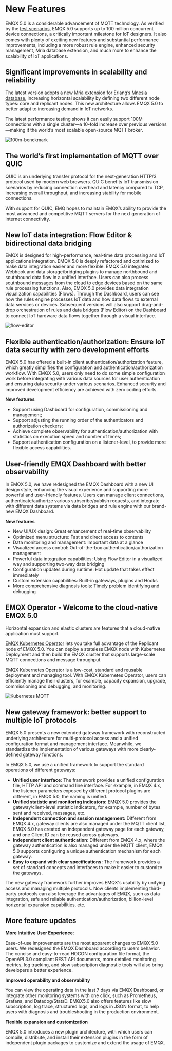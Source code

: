 # New Features

EMQX 5.0 is a considerable advancement of MQTT technology. As verified by the [test scenarios](https://www.emqx.com/en/blog/reaching-100m-mqtt-connections-with-emqx-5-0), EMQX 5.0 supports up to 100 million concurrent device connections, a critically important milestone for IoT designers. It also comes with plenty of exciting new features and substantial performance improvements, including a more robust rule engine, enhanced security management, Mria database extension, and much more to enhance the scalability of IoT applications.

## Significant improvements in scalability and reliability

The latest version adopts a new Mria extension for Erlang’s [Mnesia database](https://github.com/erlang/otp/pull/5926), increasing horizontal scalability by defining two different node types: core and replicant nodes. This new architecture allows EMQX 5.0 to better adapt to increasing demand in IoT networks.

The latest performance testing shows it can easily support 100M connections with a single cluster—a 10-fold increase over previous versions—making it the world’s most scalable open-source MQTT broker.

![100m-benckmark](./assets/100m-benckmark.png)

## The world’s first implementation of MQTT over QUIC

QUIC is an underlying transfer protocol for the next-generation HTTP/3 protocol used by modern web browsers. QUIC benefits IoT transmission scenarios by reducing connection overhead and latency compared to TCP, increasing overall throughput, and increasing stability for mobile connections.

With support for QUIC, EMQ hopes to maintain EMQX’s ability to provide the most advanced and competitive MQTT servers for the next generation of internet connectivity.

## New IoT data integration: Flow Editor & bidirectional data bridging

EMQX is designed for high-performance, real-time data processing and IoT applications integration. EMQX 5.0 is deeply refactored and optimized to make data integration easier and more flexible.
EMQX 5.0 integrates Webhook and data storage/bridging plugins to manage northbound and southbound data flow in a unified interface. Users can also process southbound messages from the cloud to edge devices based on the same rule processing functions.
Also, EMQX 5.0 provides data integration visualization capabilities (Flows). Through the Dashboard, users can see how the rules engine processes IoT data and how data flows to external data services or devices.
Subsequent versions will also support drag-and-drop orchestration of rules and data bridges (Flow Editor) on the Dashboard to connect IoT hardware data flows together through a visual interface.

![flow-editor](./assets/flow-editor.png)

## Flexible authentication/authorization: Ensure IoT data security with zero development efforts

EMQX 5.0 has offered a built-in client authentication/authorization feature, which greatly simplifies the configuration and authentication/authorization workflow. With EMQX 5.0, users only need to do some simple configuration work before integrating with various data sources for user authentication and ensuring data security under various scenarios. Enhanced security and improved development efficiency are achieved with zero coding efforts.

**New features**

- Support using Dashboard for configuration, commissioning and management;
- Support adjusting the running order of the authenticators and authorization checkers;
- Achieve complete observability for authentication/authorization with statistics on execution speed and number of times;
- Support authentication configuration on a listener-level, to provide more flexible access capabilities.

## User-friendly EMQX Dashboard with better observability

In EMQX 5.0, we have redesigned the EMQX Dashboard with a new UI design style, enhancing the visual experience and supporting more powerful and user-friendly features. Users can manage client connections, authenticate/authorize various subscribe/publish requests, and integrate with different data systems via data bridges and rule engine with our brand-new EMQX Dashboard.

**New features**

- New UI/UX design: Great enhancement of real-time observability
- Optimized menu structure: Fast and direct access to contents
- Data monitoring and management: Important data at a glance
- Visualized access control: Out-of-the-box authentication/authorization management
- Powerful data integration capabilities: Using Flow Editor in a visualized way and supporting two-way data bridging
- Configuration updates during runtime: Hot update that takes effect immediately
- Custom extension capabilities: Built-in gateways, plugins and Hooks
- More comprehensive diagnosis tools: Timely problem identifying and debugging

## EMQX Operator - Welcome to the cloud-native EMQX 5.0

Horizontal expansion and elastic clusters are features that a cloud-native application must support.

[EMQX Kubernetes Operator](https://www.emqx.com/en/emqx-kubernetes-operator) lets you take full advantage of the Replicant node of EMQX 5.0. You can deploy a stateless EMQX node with Kubernetes Deployment and then build the EMQX cluster that supports large-scale MQTT connections and message throughput.

EMQX Kubernetes Operator is a low-cost, standard and reusable deployment and managing tool. With EMQX Kubernetes Operator, users can efficiently manage their clusters, for example, capacity expansion, upgrade, commissioning and debugging, and monitoring.

![Kubernetes MQTT](./assets/emqx-operator-3935269.png)

## New gateway framework: better support to multiple IoT protocols

EMQX 5.0 presents a new extended gateway framework with reconstructed underlying architecture for multi-protocol access and a unified configuration format and management interface. Meanwhile, we standardize the implementation of various gateways with more clearly-defined gateway functions.

In EMQX 5.0, we use a unified framework to support the standard operations of different gateways:

- **Unified user interface**:  The framework provides a unified configuration file, HTTP API and command line interface. For example, in EMQX 4.x, the listener parameters exposed by different protocol plugins are different, in EMQX 5.0, the naming is unified.
- **Unified statistic and monitoring indicators:** EMQX 5.0 provides the gateway/client-level statistic indicators, for example, number of bytes sent and received, messages, etc.
- **Independent connection and session management:** Different from EMQX 4.x, gateway clients are also managed under the MQTT client list, EMQX 5.0 has created an independent gateway page for each gateway, and one Client ID can be reused across gateways.
- **Independent client authentication**: Different from EMQX 4.x, where the gateway authentication is also managed under the MQTT client, EMQX 5.0 supports configuring a unique authentication mechanism for each gateway.
- **Easy to expand with clear specifications:** The framework provides a set of standard concepts and interfaces to make it easier to customize the gateways.

The new gateway framework further improves EMQX's usability by unifying access and managing multiple protocols. Now clients implementing third-party protocols can also leverage the advantages of EMQX, such as data integration, safe and reliable authentication/authorization, billion-level horizontal expansion capabilities, etc.

## **More feature updates**

**More Intuitive User Experience**: 

Ease-of-use improvements are the most apparent changes to EMQX 5.0 users. We redesigned the EMQX Dashboard according to users behavior. The concise and easy-to-read HOCON configuration file format, the OpenAPI 3.0 compliant REST API documents, more detailed monitoring metrics, log tracking, and slow subscription diagnostic tools will also bring developers a better experience.

**Improved operability and observability**

You can view the operating data in the last 7 days via EMQX Dashboard, or integrate other monitoring systems with one click, such as Prometheus, Grafana, and Datadog/StatsD. EMQX5.0 also offers features like slow subscription, log trace, structured logs, and logs in JSON format, to help users with diagnosis and troubleshooting in the production environment.

**Flexible expansion and customization**

EMQX 5.0 introduces a new plugin architecture, with which users can compile, distribute, and install their extension plugins in the form of independent plugin packages to customize and extend the usage of EMQX.
